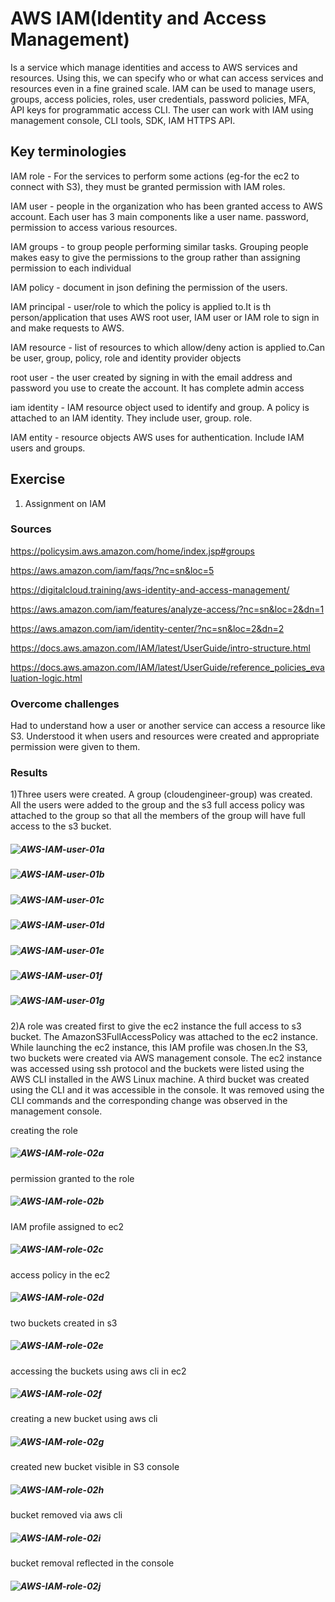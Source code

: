 # AWS IAM(Identity and Access Management) 

Is a service which manage identities and access to AWS services and resources. Using this, we can specify who or what can access services and resources even in  a fine grained scale. IAM can be used to manage users, groups, access policies, roles, user credentials, password policies, MFA, API keys for programmatic access CLI. The user can work with IAM using management console, CLI tools, SDK, IAM HTTPS API.
 

## Key terminologies
IAM role - For the services to perform some actions (eg-for the ec2 to connect with S3), they must be granted permission with IAM roles.

IAM user - people in the organization who has been granted access to AWS account. Each user has 3 main components like a user name. password, permission to access various resources. 

IAM groups - to group people performing similar tasks. Grouping people makes easy to give the permissions to the group rather than assigning permission to each individual

IAM policy - document in json defining the permission of the users.

IAM principal - user/role to which the policy is applied to.It is th person/application that uses AWS root user, IAM user or IAM role to sign in and make requests to AWS.  

IAM resource - list of resources to which allow/deny action is applied to.Can be user, group, policy, role and identity provider objects

root user - the user created by signing in with the email address and password you use to create the account. It has complete admin access

iam identity - IAM resource object used to identify and group. A policy is attached to an IAM identity. They include user, group. role. 

IAM entity - resource objects AWS uses for authentication. Include IAM users and groups.

## Exercise
1. Assignment on IAM

### Sources
https://policysim.aws.amazon.com/home/index.jsp#groups

https://aws.amazon.com/iam/faqs/?nc=sn&loc=5

https://digitalcloud.training/aws-identity-and-access-management/

https://aws.amazon.com/iam/features/analyze-access/?nc=sn&loc=2&dn=1

https://aws.amazon.com/iam/identity-center/?nc=sn&loc=2&dn=2

https://docs.aws.amazon.com/IAM/latest/UserGuide/intro-structure.html

https://docs.aws.amazon.com/IAM/latest/UserGuide/reference_policies_evaluation-logic.html


### Overcome challenges
Had to understand how a user or another service can access a resource like S3. Understood it when users and resources were created and appropriate permission were given to them.  

### Results

1)Three users were created. A group (cloudengineer-group) was created. All the users were added to the group and the s3 full access policy was attached to the group so that all the members of the group will have full access to the s3 bucket.

##### ![AWS-IAM-user-01a](https://github.com/Techgrounds-Cloud-9/cloud-9-jsm-1985/blob/main/00_includes/Week-07/AWS/IAM-user-policy/01a-usersCretedWithPasswd.PNG)

##### ![AWS-IAM-user-01b](https://github.com/Techgrounds-Cloud-9/cloud-9-jsm-1985/blob/main/00_includes/Week-07/AWS/IAM-user-policy/01b-GroupCreated-UsersAddedToTheGroup-S3AccessPolicyAttached.PNG)

##### ![AWS-IAM-user-01c](https://github.com/Techgrounds-Cloud-9/cloud-9-jsm-1985/blob/main/00_includes/Week-07/AWS/IAM-user-policy/01c-S3FullAccessGiven.PNG)

##### ![AWS-IAM-user-01d](https://github.com/Techgrounds-Cloud-9/cloud-9-jsm-1985/blob/main/00_includes/Week-07/AWS/IAM-user-policy/01d-verifyingThedetailsOfAUser.PNG)

##### ![AWS-IAM-user-01e](https://github.com/Techgrounds-Cloud-9/cloud-9-jsm-1985/blob/main/00_includes/Week-07/AWS/IAM-user-policy/01e-UsersInPolicySimulator.PNG)

##### ![AWS-IAM-user-01f](https://github.com/Techgrounds-Cloud-9/cloud-9-jsm-1985/blob/main/00_includes/Week-07/AWS/IAM-user-policy/01f-GroupInPolicySimulator.PNG)

##### ![AWS-IAM-user-01g](https://github.com/Techgrounds-Cloud-9/cloud-9-jsm-1985/blob/main/00_includes/Week-07/AWS/IAM-user-policy/01g-UserViewedInUserPolicy.PNG)


2)A role was created first to give the ec2 instance the full access to s3 bucket. The AmazonS3FullAccessPolicy was attached to the ec2 instance. While launching the ec2 instance, this IAM profile was chosen.In the S3, two buckets were created via AWS management console. The ec2 instance was accessed using ssh protocol and the buckets were listed using the AWS CLI installed in the AWS Linux machine. A third bucket was created using the CLI and it was accessible in the console. It was removed using the CLI commands and the corresponding change was observed in the management console.

creating the role
##### ![AWS-IAM-role-02a](https://github.com/Techgrounds-Cloud-9/cloud-9-jsm-1985/blob/main/00_includes/Week-07/AWS/IAM-user-policy/02a-roleCreted.PNG)

permission granted to the role
##### ![AWS-IAM-role-02b](https://github.com/Techgrounds-Cloud-9/cloud-9-jsm-1985/blob/main/00_includes/Week-07/AWS/IAM-user-policy/02b-PermissionGrantedToTheRole.PNG)


IAM profile assigned to ec2
##### ![AWS-IAM-role-02c](https://github.com/Techgrounds-Cloud-9/cloud-9-jsm-1985/blob/main/00_includes/Week-07/AWS/IAM-user-policy/02c-IAMProfileAssignedToec2.PNG)


access policy in the ec2
##### ![AWS-IAM-role-02d](https://github.com/Techgrounds-Cloud-9/cloud-9-jsm-1985/blob/main/00_includes/Week-07/AWS/IAM-user-policy/02d-AccessPolicyInTheec2.PNG)


two buckets created in s3
##### ![AWS-IAM-role-02e](https://github.com/Techgrounds-Cloud-9/cloud-9-jsm-1985/blob/main/00_includes/Week-07/AWS/IAM-user-policy/02e-TwoBucketsCreatedInS3.PNG)


accessing the buckets using aws cli in ec2 
##### ![AWS-IAM-role-02f](https://github.com/Techgrounds-Cloud-9/cloud-9-jsm-1985/blob/main/00_includes/Week-07/AWS/IAM-user-policy/02f-AccessingTwoBktsViaec2.PNG)

creating a new bucket using aws cli
##### ![AWS-IAM-role-02g](https://github.com/Techgrounds-Cloud-9/cloud-9-jsm-1985/blob/main/00_includes/Week-07/AWS/IAM-user-policy/02g-CreatinAndListingNewBkt.PNG)

created new bucket visible in S3 console
##### ![AWS-IAM-role-02h](https://github.com/Techgrounds-Cloud-9/cloud-9-jsm-1985/blob/main/00_includes/Week-07/AWS/IAM-user-policy/02h-BktCreatedInAWScli-VisbleInS3.PNG)

bucket removed via aws cli
##### ![AWS-IAM-role-02i](https://github.com/Techgrounds-Cloud-9/cloud-9-jsm-1985/blob/main/00_includes/Week-07/AWS/IAM-user-policy/02i-BktRemovedViaCLI.PNG)


bucket removal reflected in the console
##### ![AWS-IAM-role-02j](https://github.com/Techgrounds-Cloud-9/cloud-9-jsm-1985/blob/main/00_includes/Week-07/AWS/IAM-user-policy/02j-BktremovalReflectedInTheConsole.PNG)
